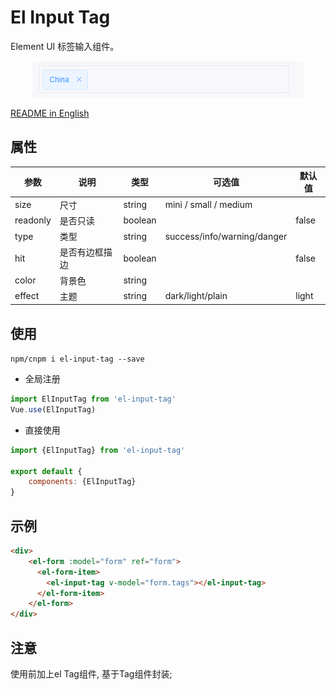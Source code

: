 # El Input Tag
Element UI 标签输入组件。
<p align="center">
  <img src="demo.gif" alt="Logo"/>
</p>

[README in English](README.md)

## 属性
| 参数     | 说明           | 类型    | 可选值                      | 默认值 |
| -------- | -------------- | ------- | --------------------------- | ------ |
| size     | 尺寸           | string  | mini / small / medium       |        |
| readonly | 是否只读       | boolean |                             | false  |
| type     | 类型           | string  | success/info/warning/danger |        |
| hit      | 是否有边框描边 | boolean |                             | false  |
| color    | 背景色         | string  |                             |        |
| effect   | 主题           | string  | dark/light/plain            | light  |


## 使用
`npm/cnpm i el-input-tag --save`
- 全局注册
``` js
import ElInputTag from 'el-input-tag'
Vue.use(ElInputTag)
```

- 直接使用
``` js
import {ElInputTag} from 'el-input-tag'

export default {
    components: {ElInputTag}
}
```

## 示例
``` html
<div>
    <el-form :model="form" ref="form">
      <el-form-item>
        <el-input-tag v-model="form.tags"></el-input-tag>
      </el-form-item>
    </el-form>
</div>
```

## 注意
使用前加上el Tag组件, 基于Tag组件封装;